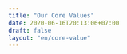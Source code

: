 ```yaml
---
title: "Our Core Values"
date: 2020-06-16T20:13:06+07:00
draft: false
layout: "en/core-value"
---
```


